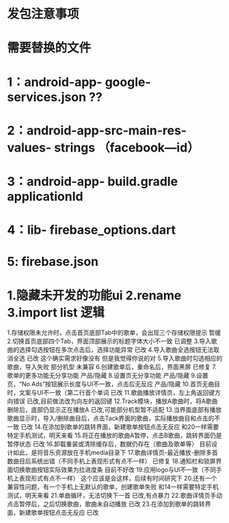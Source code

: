 # 发包注意事项
# 需要替换的文件 
# 1：android-app- google-services.json ??
# 2：android-app-src-main-res-values- strings （facebook—id）
# 3：android-app- build.gradle applicationId
# 4：lib- firebase_options.dart
# 5: firebase.json



# 1.隐藏未开发的功能ui  2.rename  3.import list 逻辑


1.存储权限未允许时，点击首页底部Tab中的歌单，会出现三个存储权限提示
暂缓
2.切换首页底部四个Tab，界面顶部展示的标题字体大小不一致
已调整
3.导入歌曲的选择勾选按钮在多次点击后，选择功能异常 
已改
4.导入歌曲全选按钮无法取消全选
已改 这个确实需求好像没有 但是我觉得你说的对
5.导入歌曲时勾选相应的歌曲，导入失败
部分机型 未兼容
6.创建歌单后，重命名后，界面黑屏
已修复
7.歌单的更多功能无分享功能
产品/隐藏
8.设置页无分享功能
产品/隐藏
9.设置页，“No Ads”按钮展示长度与UI不一致，点击后无反应
产品/隐藏
10.首页无曲目时，文案与UI不一致（第二行首个单词
已改
11.歌曲播放详情页，左上角返回键方向错误
已改,目前做法改为向左的返回键
12.Track模块，播放A歌曲时，将A歌曲删除后，底部仍显示正在播放A
已改,可能部分机型暂不适配
13.当界面底部有播放歌曲显示时，导入/删除曲目后，点击Tack界面的歌曲，实际播放曲目和点击的不一致
已改
14.在添加到歌单的跳转界面，新建歌单按钮点击无反应
和20一样需要特定手机测试，明天来看
15.将正在播放的歌曲A暂停，点击B歌曲，跳转界面仍是暂停状态
已改
16.卸载重装或清除缓存后，数据仍存在（歌曲及歌单等）
目前设计如此，是将音乐资源放在手机media目录下
17.歌曲详情页-最近播放-删除多首数曲目后系统出错（不同手机上表现形式有点不一样）
已修复
18.通知栏和锁屏界面切换歌曲按钮实际效果为拉进度条
目前不好改
19.应用logo与UI不一致（不同手机上表现形式有点不一样）
这个应该是会这样，后续有时间研究下
20.还有一个兼容性问题，有一个手机上无默认的歌单，创建歌单失败
和14一样需要特定手机测试，明天来看
21.单曲循环，无法切换下一首
已改,有点暴力
22.歌曲详情页手动点击暂停后，之后切换歌曲，歌曲未自动播放
已改
23.在添加到歌单的跳转界面，新建歌单按钮点击无反应
已改
